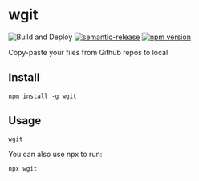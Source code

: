 # wgit

![Build and Deploy](https://github.com/rajasegar/wgit/workflows/Build%20and%20Deploy/badge.svg)
[![semantic-release](https://img.shields.io/badge/%20%20%F0%9F%93%A6%F0%9F%9A%80-semantic--release-e10079.svg)](https://github.com/semantic-release/semantic-release)
[![npm version](http://img.shields.io/npm/v/wgit.svg?style=flat)](https://npmjs.org/package/wgit "View this project on npm")

Copy-paste your files from Github repos to local.

## Install
```
npm install -g wgit
```

## Usage
```
wgit
```

You can also use npx to run:
```
npx wgit
```
